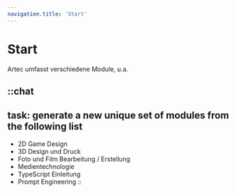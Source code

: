 ```yaml
---
navigation.title: 'Start'
---
```


# Start

Artec umfasst verschiedene Module, u.a.

::chat
---
task: generate a new unique set of modules from the following list
---
- 2D Game Design
- 3D Design und Druck
- Foto und Film Bearbeitung / Erstellung
- Medientechnologie
- TypeScript Einleitung
- Prompt Engineering
::
